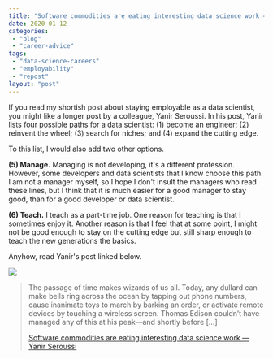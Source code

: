 ```yaml
---
title: "Software commodities are eating interesting data science work — Yanir Seroussi"
date: 2020-01-12
categories: 
 - "blog"
 - "career-advice"
tags: 
 - "data-science-careers"
 - "employability"
 - "repost"
layout: "post"
---
```


If you read my shortish post about staying employable as a data scientist, you might like a longer post by a colleague, Yanir Seroussi. In his post, Yanir lists four possible paths for a data scientist: (1) become an engineer; (2) reinvent the wheel; (3) search for niches; and (4) expand the cutting edge.

To this list, I would also add two other options.

**(5) Manage.** Managing is not developing, it's a different profession. However, some developers and data scientists that I know choose this path. I am not a manager myself, so I hope I don't insult the managers who read these lines, but I think that it is much easier for a good manager to stay good, than for a good developer or data scientist.

**(6) Teach.** I teach as a part-time job. One reason for teaching is that I sometimes enjoy it. Another reason is that I feel that at some point, I might not be good enough to stay on the cutting edge but still sharp enough to teach the new generations the basics.


Anyhow, read Yanir's post linked below.

![](https://yanirseroussi.files.wordpress.com/2020/01/pacman.png?quality=80&strip=info&w=1600)

> The passage of time makes wizards of us all. Today, any dullard can make bells ring across the ocean by tapping out phone numbers, cause inanimate toys to march by barking an order, or activate remote devices by touching a wireless screen. Thomas Edison couldn’t have managed any of this at his peak—and shortly before […]
> 
> [Software commodities are eating interesting data science work — Yanir Seroussi](http://yanirseroussi.com/2020/01/11/software-commodities-are-eating-interesting-data-science-work/)
